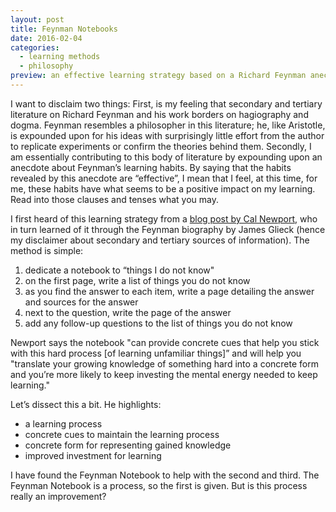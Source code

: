 ```yaml
---
layout: post
title: Feynman Notebooks
date: 2016-02-04
categories:
  - learning methods
  - philosophy
preview: an effective learning strategy based on a Richard Feynman anecdote
---
```


I want to disclaim two things: First, is my feeling that secondary and tertiary literature on Richard Feynman and his work borders on hagiography and dogma. Feynman resembles a philosopher in this literature; he, like Aristotle, is expounded upon for his ideas with surprisingly little effort from the author to replicate experiments or confirm the theories behind them. Secondly, I am essentially contributing to this body of literature by expounding upon an anecdote about Feynman’s learning habits. By saying that the habits revealed by this anecdote are “effective”, I mean that I feel, at this time, for me, these habits have what seems to be a positive impact on my learning. Read into those clauses and tenses what you may.

I first heard of this learning strategy from a [blog post by Cal Newport](http://calnewport.com/blog/2015/11/25/the-feynman-notebook-method/), who in turn learned of it through the Feynman biography by James Glieck (hence my disclaimer about secondary and tertiary sources of information). The method is simple:

1. dedicate a notebook to “things I do not know"
2. on the first page, write a list of things you do not know
3. as you find the answer to each item, write a page detailing the answer and sources for the answer
4. next to the question, write the page of the answer
5. add any follow-up questions to the list of things you do not know

Newport says the notebook "can provide concrete cues that help you stick with this hard process [of learning unfamiliar things]” and will help you "translate your growing knowledge of something hard into a concrete form and you’re more likely to keep investing the mental energy needed to keep learning."

Let’s dissect this a bit. He highlights:

- a learning process
- concrete cues to maintain the learning process
- concrete form for representing gained knowledge
- improved investment for learning

I have found the Feynman Notebook to help with the second and third. The Feynman Notebook is a process, so the first is given. But is this process really an improvement?
